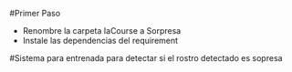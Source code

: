 #Primer Paso
- Renombre la carpeta IaCourse a Sorpresa
- Instale las dependencias del requirement


#Sistema para entrenada para detectar si el rostro detectado es sopresa
